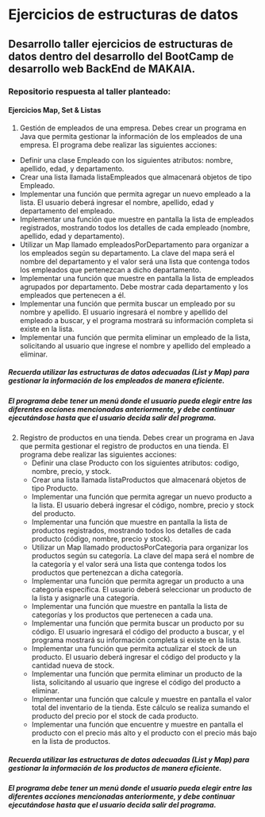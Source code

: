 # Ejercicios de estructuras de datos
## Desarrollo taller ejercicios de estructuras de datos dentro del desarrollo del BootCamp de desarrollo web BackEnd de MAKAIA.

### Repositorio respuesta al taller planteado:

#### Ejercicios Map, Set & Listas

1. Gestión de empleados de una empresa. Debes crear un programa en Java que permita gestionar la información de los empleados de una empresa. El programa debe realizar las siguientes acciones:
  * Definir una clase Empleado con los siguientes atributos: nombre, apellido, edad, y departamento.
  * Crear una lista llamada listaEmpleados que almacenará objetos de tipo Empleado.
  * Implementar una función que permita agregar un nuevo empleado a la lista. El usuario deberá ingresar el nombre, apellido, edad y departamento del empleado.
  * Implementar una función que muestre en pantalla la lista de empleados registrados, mostrando todos los detalles de cada empleado (nombre, apellido, edad y departamento).
  * Utilizar un Map llamado empleadosPorDepartamento para organizar a los empleados según su departamento. La clave del mapa será el nombre del departamento y el valor será una lista que contenga todos los empleados que pertenezcan a dicho departamento.
  * Implementar una función que muestre en pantalla la lista de empleados agrupados por departamento. Debe mostrar cada departamento y los empleados que pertenecen a él.
  * Implementar una función que permita buscar un empleado por su nombre y apellido. El usuario ingresará el nombre y apellido del empleado a buscar, y el programa mostrará su información completa si existe en la lista.
  * Implementar una función que permita eliminar un empleado de la lista, solicitando al usuario que ingrese el nombre y apellido del empleado a eliminar.

##### Recuerda utilizar las estructuras de datos adecuadas (List y Map) para gestionar la información de los empleados de manera eficiente.
##### El programa debe tener un menú donde el usuario pueda elegir entre las diferentes acciones mencionadas anteriormente, y debe continuar ejecutándose hasta que el usuario decida salir del programa.

2. Registro de productos en una tienda. Debes crear un programa en Java que permita gestionar el registro de productos en una tienda. El programa debe realizar las siguientes acciones:
   * Definir una clase Producto con los siguientes atributos: codigo, nombre, precio, y stock.
   * Crear una lista llamada listaProductos que almacenará objetos de tipo Producto.
   * Implementar una función que permita agregar un nuevo producto a la lista. El usuario deberá ingresar el código, nombre, precio y stock del producto.
   * Implementar una función que muestre en pantalla la lista de productos registrados, mostrando todos los detalles de cada producto (código, nombre, precio y stock).
   * Utilizar un Map llamado productosPorCategoria para organizar los productos según su categoría. La clave del mapa será el nombre de la categoría y el valor será una lista que contenga todos los productos que pertenezcan a dicha categoría.
   * Implementar una función que permita agregar un producto a una categoría específica. El usuario deberá seleccionar un producto de la lista y asignarle una categoría.
   * Implementar una función que muestre en pantalla la lista de categorías y los productos que pertenecen a cada una.
   * Implementar una función que permita buscar un producto por su código. El usuario ingresará el código del producto a buscar, y el programa mostrará su información completa si existe en la lista.
   * Implementar una función que permita actualizar el stock de un producto. El usuario deberá ingresar el código del producto y la cantidad nueva de stock.
   * Implementar una función que permita eliminar un producto de la lista, solicitando al usuario que ingrese el código del producto a eliminar.
   * Implementar una función que calcule y muestre en pantalla el valor total del inventario de la tienda. Este cálculo se realiza sumando el producto del precio por el stock de cada producto.
   * Implementar una función que encuentre y muestre en pantalla el producto con el precio más alto y el producto con el precio más bajo en la lista de productos.
  
##### Recuerda utilizar las estructuras de datos adecuadas (List y Map) para gestionar la información de los productos de manera eficiente.
##### El programa debe tener un menú donde el usuario pueda elegir entre las diferentes acciones mencionadas anteriormente, y debe continuar ejecutándose hasta que el usuario decida salir del programa.

